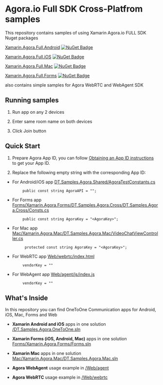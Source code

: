 Agora.io Full SDK Cross-Platfrom samples
========================================

This repository contains samples of using Xamarin Agora.io FULL SDK Nuget packages

[Xamarin.Agora.Full.Android](https://www.nuget.org/packages/Xamarin.Agora.Full.Android/) [![NuGet Badge](https://buildstats.info/nuget/Xamarin.Agora.Full.Android)](https://www.nuget.org/packages/Xamarin.Agora.Full.Android/)

[Xamarin.Agora.Full.iOS](https://www.nuget.org/packages/Xamarin.Agora.Full.iOS/) [![NuGet Badge](https://buildstats.info/nuget/Xamarin.Agora.Full.iOS)](https://www.nuget.org/packages/Xamarin.Agora.Full.iOS/)

[Xamarin.Agora.Full.Mac](https://www.nuget.org/packages/Xamarin.Agora.Full.Mac/) [![NuGet Badge](https://img.shields.io/nuget/v/Xamarin.Agora.Full.Mac.svg)](https://www.nuget.org/packages/Xamarin.Agora.Full.Mac/)

[Xamarin.Agora.Full.Forms](https://www.nuget.org/packages/Xamarin.Agora.Full.Forms/) [![NuGet Badge](https://img.shields.io/nuget/v/Xamarin.Agora.Full.Forms.svg)](https://www.nuget.org/packages/Xamarin.Agora.Full.Forms/)

also contains simple samples for Agora WebRTC and WebAgent SDK


Running samples
-------------

1. Run app on any 2 devices

1. Enter same room name on both devices 

1. Click Join button


Quick Start
-----------


1. Prepare Agora App ID, you can follow [Obtaining an App ID instructions](https://docs.agora.io/en/2.1.1/product/Video/Agora%20Basics/key_web#app-id-web) to get your App ID.

1. Replace the following empty string with the corresponding App ID:

* For Android/iOS app
    [DT.Samples.Agora.Shared/AgoraTestConstants.cs](DT.Samples.Agora.Shared/AgoraTestConstants.cs)
```
        public const string AgoraAPI = "";
```
* For Forms app
    [Forms/Xamarin.Agora.Forms/DT.Samples.Agora.Cross/DT.Samples.Agora.Cross/Consts.cs](Forms/Xamarin.Agora.Forms/DT.Samples.Agora.Cross/DT.Samples.Agora.Cross/Consts.cs)
```
        public const string AgoraKey = "<AgoraKey>";
```
* For Mac app
    [Mac/Xamarin.Agora.Mac/DT.Samples.Agora.Mac/VideoChatViewController.cs](Mac/Xamarin.Agora.Mac/DT.Samples.Agora.Mac/VideoChatViewController.cs)
```
         protected const string AgoraKey = "<AgoraKey>";
```
* For WebRTC app
    [Web/webrtc/index.html](Web/webrtc/index.html)
```
        vendorKey = ""
```
* For WebAgent app
    [Web/agent/js/index.js](Web/agent/js/index.js)
```
        vendorKey = ""
```

What's Inside
-------------


In this repository you can find OneToOne Communication apps for Android, iOS, Mac, Forms and Web


* **Xamarin Android and iOS** apps in one solution [/DT.Samples.Agora.OneToOne.sln](/DT.Samples.Agora.OneToOne.sln)

* **Xamarin Forms (iOS, Android, Mac)** apps in one solution  [Forms/Xamarin.Agora.Forms/Forms.sln](Forms/Xamarin.Agora.Forms/Forms.sln)

* **Xamarin Mac** apps in one solution [Mac/Xamarin.Agora.Mac/DT.Samples.Agora.Mac.sln](Mac/Xamarin.Agora.Mac/DT.Samples.Agora.Mac.sln)

* **Agora WebAgent** usage example in [/Web/agent](/Web/agent)

* **Agora WebRTC** usage example in [/Web/webrtc](/Web/webrtc)
 



